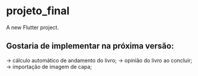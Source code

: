 # projeto_final
A new Flutter project.

## Gostaria de implementar na próxima versão:
-> cálculo automático de andamento do livro;
-> opinião do livro ao concluir;
-> importação de imagem de capa;